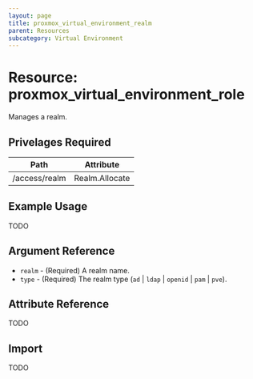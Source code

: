 ```yaml
---
layout: page
title: proxmox_virtual_environment_realm
parent: Resources
subcategory: Virtual Environment
---
```


# Resource: proxmox_virtual_environment_role

Manages a realm.

## Privelages Required

| Path          | Attribute      |
|---------------|----------------|
| /access/realm | Realm.Allocate |

## Example Usage

TODO

## Argument Reference

- `realm` - (Required) A realm name.
- `type` - (Required) The realm type (`ad` | `ldap` | `openid` | `pam` | `pve`).

## Attribute Reference

TODO

## Import

TODO